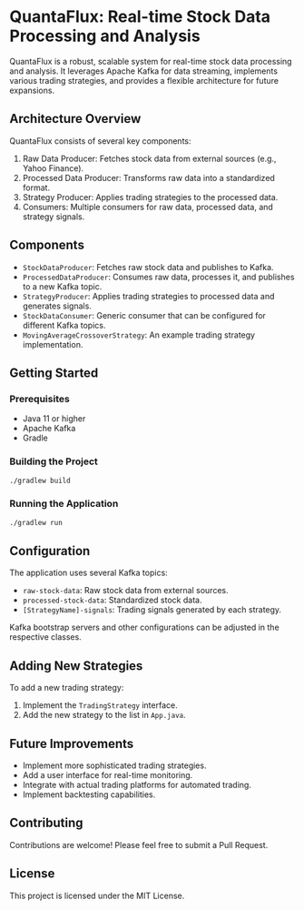 # QuantaFlux: Real-time Stock Data Processing and Analysis

QuantaFlux is a robust, scalable system for real-time stock data processing and analysis. It leverages Apache Kafka for data streaming, implements various trading strategies, and provides a flexible architecture for future expansions.

## Architecture Overview

QuantaFlux consists of several key components:

1. Raw Data Producer: Fetches stock data from external sources (e.g., Yahoo Finance).
2. Processed Data Producer: Transforms raw data into a standardized format.
3. Strategy Producer: Applies trading strategies to the processed data.
4. Consumers: Multiple consumers for raw data, processed data, and strategy signals.

## Components

- `StockDataProducer`: Fetches raw stock data and publishes to Kafka.
- `ProcessedDataProducer`: Consumes raw data, processes it, and publishes to a new Kafka topic.
- `StrategyProducer`: Applies trading strategies to processed data and generates signals.
- `StockDataConsumer`: Generic consumer that can be configured for different Kafka topics.
- `MovingAverageCrossoverStrategy`: An example trading strategy implementation.

## Getting Started

### Prerequisites

- Java 11 or higher
- Apache Kafka
- Gradle

### Building the Project

```bash
./gradlew build
```

### Running the Application

```bash
./gradlew run
```

## Configuration

The application uses several Kafka topics:

- `raw-stock-data`: Raw stock data from external sources.
- `processed-stock-data`: Standardized stock data.
- `[StrategyName]-signals`: Trading signals generated by each strategy.

Kafka bootstrap servers and other configurations can be adjusted in the respective classes.

## Adding New Strategies

To add a new trading strategy:

1. Implement the `TradingStrategy` interface.
2. Add the new strategy to the list in `App.java`.

## Future Improvements

- Implement more sophisticated trading strategies.
- Add a user interface for real-time monitoring.
- Integrate with actual trading platforms for automated trading.
- Implement backtesting capabilities.

## Contributing

Contributions are welcome! Please feel free to submit a Pull Request.

## License

This project is licensed under the MIT License.